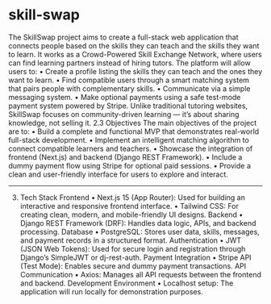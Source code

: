 # skill-swap
The SkillSwap project aims to create a full-stack web application that connects people based on the skills they can teach and the skills they want to learn. It works as a Crowd-Powered Skill Exchange Network, where users can find learning partners instead of hiring tutors.
The platform will allow users to:
•	Create a profile listing the skills they can teach and the ones they want to learn.
•	Find compatible users through a smart matching system that pairs people with complementary skills.
•	Communicate via a simple messaging system.
•	Make optional payments using a safe test-mode payment system powered by Stripe.
Unlike traditional tutoring websites, SkillSwap focuses on community-driven learning — it’s about sharing knowledge, not selling it.
2.3 Objectives
The main objectives of the project are to:
•	Build a complete and functional MVP that demonstrates real-world full-stack development.
•	Implement an intelligent matching algorithm to connect compatible learners and teachers.
•	Showcase the integration of frontend (Next.js) and backend (Django REST Framework).
•	Include a dummy payment flow using Stripe for optional paid sessions.
•	Provide a clean and user-friendly interface for users to explore and interact.
________________________________________
3. Tech Stack
Frontend
•	Next.js 15 (App Router): Used for building an interactive and responsive frontend interface.
•	Tailwind CSS: For creating clean, modern, and mobile-friendly UI designs.
Backend
•	Django REST Framework (DRF): Handles data logic, APIs, and backend processing.
Database
•	PostgreSQL: Stores user data, skills, messages, and payment records in a structured format.
Authentication
•	JWT (JSON Web Tokens): Used for secure login and registration through Django’s SimpleJWT or dj-rest-auth.
Payment Integration
•	Stripe API (Test Mode): Enables secure and dummy payment transactions.
API Communication
•	Axios: Manages all API requests between the frontend and backend.
Development Environment
•	Localhost setup: The application will run locally for demonstration purposes.
